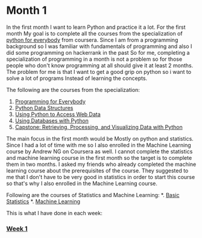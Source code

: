 
# Month 1
In the first  month I want to learn Python and practice it a lot.
For the first month My goal is to complete all the courses from the specialization of [python for everybody](https://www.coursera.org/specializations/python) from coursera. Since I am from a programming background so I was familiar with fundamentals of programming and also I did some programming on hackerrank in the past So for me, completing a specialization of programming in a month is not a problem so for those people who don't know programming at all should give it at least 2 months.  The problem for me is that I want to get a good grip on python so i want to solve a lot of programs Instead of learning the concepts.

The following are the courses from the specialization:
1. [Programming for Everybody](https://www.coursera.org/learn/python?specialization=python)
2. [Python Data Structures](https://www.coursera.org/learn/python-data?specialization=python)
3. [Using Python to Access Web Data](https://www.coursera.org/learn/python-network-data?specialization=python)
4. [Using Databases with Python](https://www.coursera.org/learn/python-databases?specialization=python)
5. [Capstone: Retrieving, Processing, and Visualizing Data with Python](https://www.coursera.org/learn/python-data-visualization/home/welcome)


The main focus in the first month would be Mostly on python and statistics. Since I had a lot of time with me so I also enrolled in the Machine Learning course by Andrew NG on Coursera as well. 
I cannot complete the statistics and machine learning course in the first month so the target is to complete them in two months.
I asked my friends who already completed the machine learning course about the prerequisites of the course. They  suggested to me that I don't have to be very good in statistics in order to start this course so that's why I also enrolled in the Machine Learning course.

Following are the courses of Statistics and Machine Learning:
*. [Basic Statistics](https://www.coursera.org/learn/basic-statistics/)
*. [Machine Learning](https://www.coursera.org/learn/machine-learning)

This is what I have done in each week:
### [Week 1](https://github.com/habibanalytics/6-Months-Towards-Data-Science/blob/master/Weeks/Week%201.md)


